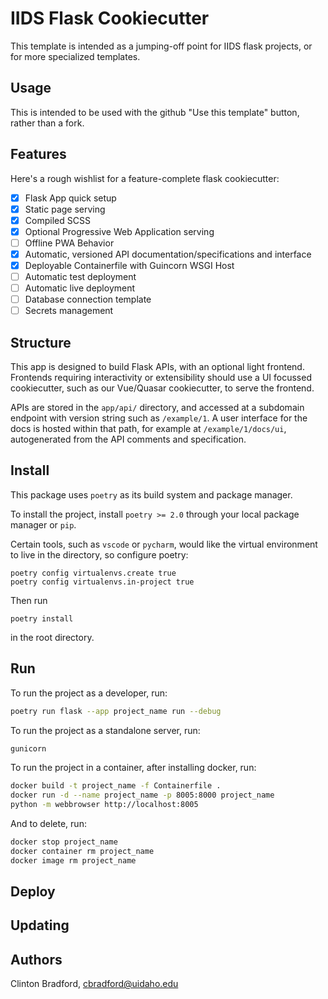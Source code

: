 # IIDS Flask Cookiecutter

This template is intended as a jumping-off point for IIDS flask projects, or for more specialized templates.

## Usage

This is intended to be used with the github "Use this template" button, rather than a fork.

## Features

Here's a rough wishlist for a feature-complete flask cookiecutter:

* [x] Flask App quick setup 
* [x] Static page serving
* [x] Compiled SCSS
* [x] Optional Progressive Web Application serving
* [ ] Offline PWA Behavior
* [x] Automatic, versioned API documentation/specifications and interface
* [x] Deployable Containerfile with Guincorn WSGI Host
* [ ] Automatic test deployment
* [ ] Automatic live deployment
* [ ] Database connection template
* [ ] Secrets management

## Structure

This app is designed to build Flask APIs, with an optional light frontend. Frontends requiring interactivity or extensibility should use a UI focussed cookiecutter, such as our Vue/Quasar cookiecutter, to serve the frontend.

APIs are stored in the `app/api/` directory, and accessed at a subdomain endpoint with version string such as `/example/1`. A user interface for the docs is hosted within that path, for example at `/example/1/docs/ui`, autogenerated from the API comments and specification.

## Install

This package uses `poetry` as its build system and package manager.

To install the project, install `poetry >= 2.0` through your local package manager or `pip`. 

Certain tools, such as `vscode` or `pycharm`, would like the virtual environment to live in the directory, so configure poetry:

```
poetry config virtualenvs.create true
poetry config virtualenvs.in-project true
```

Then run

```
poetry install
```

in the root directory.

## Run

To run the project as a developer, run:

```bash
poetry run flask --app project_name run --debug
```

To run the project as a standalone server, run:
```bash
gunicorn
```

To run the project in a container, after installing docker, run:
```bash
docker build -t project_name -f Containerfile .
docker run -d --name project_name -p 8005:8000 project_name
python -m webbrowser http://localhost:8005
```

And to delete, run:
```bash
docker stop project_name
docker container rm project_name
docker image rm project_name
```


## Deploy

## Updating

## Authors

Clinton Bradford, cbradford@uidaho.edu